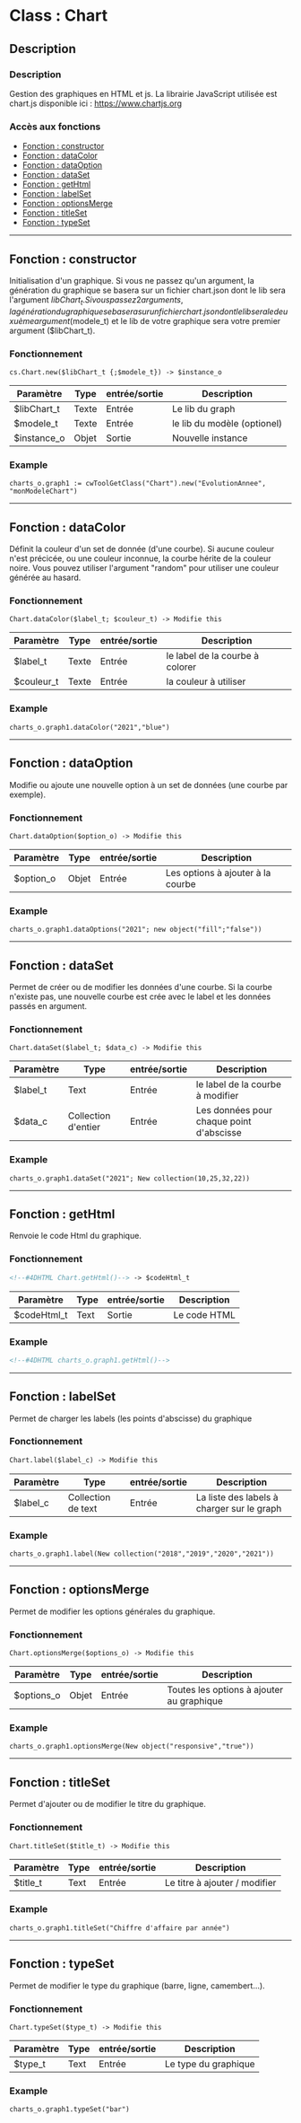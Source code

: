 ﻿<!-- Type your summary here -->
# Class : Chart

## Description

### Description
Gestion des graphiques en HTML et js.
La librairie JavaScript utilisée est chart.js disponible ici : https://www.chartjs.org

### Accès aux fonctions
* [Fonction : constructor](#fonction--constructor)
* [Fonction : dataColor](#fonction--dataColor)
* [Fonction : dataOption](#fonction--dataOption)
* [Fonction : dataSet](#fonction--dataSet)
* [Fonction : getHtml](#fonction--getHTML)
* [Fonction : labelSet](#fonction--label)
* [Fonction : optionsMerge](#fonction--optionsMerge)
* [Fonction : titleSet](#fonction--titleSet)
* [Fonction : typeSet](#fonction--typeSet)



------------------------------------------------------

## Fonction : constructor			
Initialisation d'un graphique.
Si vous ne passez qu'un argument, la génération du graphique se basera sur un fichier chart.json dont le lib sera l'argument $libChart_t.
Si vous passez 2 arguments, la génération du graphique se basera sur un fichier chart.json dont le lib sera le deuxuème argument ($modele_t) et le lib de votre graphique sera votre premier argument ($libChart_t).

### Fonctionnement
```4d
cs.Chart.new($libChart_t {;$modele_t}) -> $instance_o
```

| Paramètre       | Type       | entrée/sortie | Description |
| --------------- | ---------- | ------------- | ----------- |
| $libChart_t     | Texte      | Entrée        | Le lib du graph |
| $modele_t       | Texte      | Entrée        | le lib du modèle (optionel) |
| $instance_o     | Objet      | Sortie        | Nouvelle instance |


### Example
```4d
charts_o.graph1 := cwToolGetClass("Chart").new("EvolutionAnnee", "monModeleChart")
```

------------------------------------------------------

## Fonction : dataColor
Définit la couleur d'un set de donnée (d'une courbe). 
Si aucune couleur n'est précicée, ou une couleur inconnue, la courbe hérite de la couleur noire.
Vous pouvez utiliser l'argument "random" pour utiliser une couleur générée au hasard.


### Fonctionnement
```4d
Chart.dataColor($label_t; $couleur_t) -> Modifie this
```

| Paramètre     | Type       | entrée/sortie | Description |
| ------------- | ---------- | ------------- | ----------- |
| $label_t        | Texte      | Entrée        | le label de la courbe à colorer |
| $couleur_t    | Texte      | Entrée        | la couleur à utiliser |


### Example
```4d
charts_o.graph1.dataColor("2021","blue")
```

------------------------------------------------------

## Fonction : dataOption
Modifie ou ajoute une nouvelle option à un set de données (une courbe par exemple).

### Fonctionnement
```4d
Chart.dataOption($option_o) -> Modifie this
```

| Paramètre     | Type       | entrée/sortie | Description |
| ------------- | ---------- | ------------- | ----------- |
| $option_o     | Objet      | Entrée        | Les options à ajouter à la courbe|



### Example
```4d
charts_o.graph1.dataOptions("2021"; new object("fill";"false"))
```

------------------------------------------------------

## Fonction : dataSet
Permet de créer ou de modifier les données d'une courbe. Si la courbe n'existe pas, une nouvelle courbe est crée avec le label et les données passés en argument.

### Fonctionnement
```4d
Chart.dataSet($label_t; $data_c) -> Modifie this
```

| Paramètre     | Type       | entrée/sortie | Description |
| ------------- | ---------- | ------------- | ----------- |
| $label_t      | Text       | Entrée        | le label de la courbe à modifier|
| $data_c       | Collection d'entier| Entrée | Les données pour chaque point d'abscisse|



### Example
```4d
charts_o.graph1.dataSet("2021"; New collection(10,25,32,22))
```

------------------------------------------------------

## Fonction : getHtml
Renvoie le code Html du graphique.

### Fonctionnement
```html
<!--#4DHTML Chart.getHtml()--> -> $codeHtml_t
```

| Paramètre     | Type       | entrée/sortie | Description |
| ------------- | ---------- | ------------- | ----------- |
| $codeHtml_t      | Text       | Sortie        | Le code HTML |




### Example
```html
<!--#4DHTML charts_o.graph1.getHtml()-->
```

------------------------------------------------------

## Fonction : labelSet
Permet de charger les labels (les points d'abscisse) du graphique

### Fonctionnement
```html
Chart.label($label_c) -> Modifie this
```

| Paramètre     | Type       | entrée/sortie | Description |
| ------------- | ---------- | ------------- | ----------- |
| $label_c      | Collection de text | Entrée| La liste des labels à charger sur le graph|




### Example
```4d
charts_o.graph1.label(New collection("2018","2019","2020","2021"))
```


------------------------------------------------------

## Fonction : optionsMerge
Permet de modifier les options générales du graphique.

### Fonctionnement
```4d
Chart.optionsMerge($options_o) -> Modifie this
```

| Paramètre     | Type       | entrée/sortie | Description |
| ------------- | ---------- | ------------- | ----------- |
| $options_o    | Objet      | Entrée        | Toutes les options à ajouter au graphique|




### Example
```4d
charts_o.graph1.optionsMerge(New object("responsive","true"))
```

------------------------------------------------------

## Fonction : titleSet
Permet d'ajouter ou de modifier le titre du graphique.

### Fonctionnement
```4d
Chart.titleSet($title_t) -> Modifie this
```

| Paramètre     | Type       | entrée/sortie | Description |
| ------------- | ---------- | ------------- | ----------- |
| $title_t      | Text       | Entrée        | Le titre à ajouter / modifier|




### Example
```4d
charts_o.graph1.titleSet("Chiffre d'affaire par année")
```


------------------------------------------------------

## Fonction : typeSet
Permet de modifier le type du graphique (barre, ligne, camembert...).

### Fonctionnement
```4d
Chart.typeSet($type_t) -> Modifie this
```

| Paramètre     | Type       | entrée/sortie | Description |
| ------------- | ---------- | ------------- | ----------- |
| $type_t       | Text       | Entrée        | Le type du graphique|




### Example
```4d
charts_o.graph1.typeSet("bar")
```